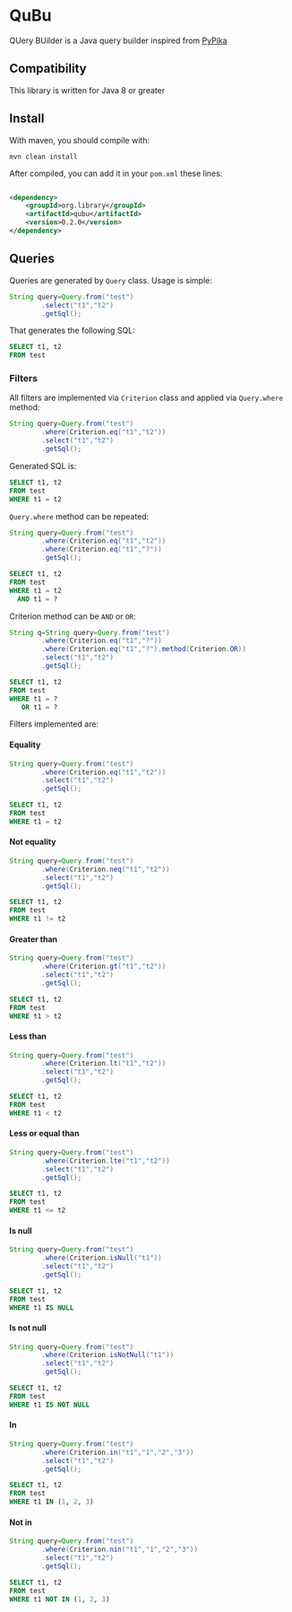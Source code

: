 # QuBu

QUery BUilder is a Java query builder inspired from [PyPika](https://github.com/kayak/pypika)

## Compatibility

This library is written for Java 8 or greater

## Install

With maven, you should compile with:

```
mvn clean install
```

After compiled, you can add it in your `pom.xml` these lines:

```xml

<dependency>
    <groupId>org.library</groupId>
    <artifactId>qubu</artifactId>
    <version>0.2.0</version>
</dependency>
```

## Queries

Queries are generated by `Query` class. Usage is simple:

```java
String query=Query.from("test")
        .select("t1","t2")
        .getSql();
```

That generates the following SQL:

```sql
SELECT t1, t2
FROM test
```

### Filters

All filters are implemented via `Criterion` class and applied via `Query.where` method:

```java
String query=Query.from("test")
        .where(Criterion.eq("t1","t2"))
        .select("t1","t2")
        .getSql();
```

Generated SQL is:

```sql
SELECT t1, t2
FROM test
WHERE t1 = t2
```

`Query.where` method can be repeated:

```java
String query=Query.from("test")
        .where(Criterion.eq("t1","t2"))
        .where(Criterion.eq("t1","?"))
        .getSql();
```

```sql
SELECT t1, t2
FROM test
WHERE t1 = t2
  AND t1 = ?
```

Criterion method can be `AND` or `OR`:

```java
String q=String query=Query.from("test")
        .where(Criterion.eq("t1","?"))
        .where(Criterion.eq("t1","?").method(Criterion.OR))
        .select("t1","t2")
        .getSql();
```

```sql
SELECT t1, t2
FROM test
WHERE t1 = ?
   OR t1 = ?
```

Filters implemented are:

#### Equality

```java
String query=Query.from("test")
        .where(Criterion.eq("t1","t2"))
        .select("t1","t2")
        .getSql();
```

```sql
SELECT t1, t2
FROM test
WHERE t1 = t2
```

#### Not equality

```java
String query=Query.from("test")
        .where(Criterion.neq("t1","t2"))
        .select("t1","t2")
        .getSql();
```

```sql
SELECT t1, t2
FROM test
WHERE t1 != t2
```

#### Greater than

```java
String query=Query.from("test")
        .where(Criterion.gt("t1","t2"))
        .select("t1","t2")
        .getSql();
```

```sql
SELECT t1, t2
FROM test
WHERE t1 > t2
```

#### Less than

```java
String query=Query.from("test")
        .where(Criterion.lt("t1","t2"))
        .select("t1","t2")
        .getSql();
```

```sql
SELECT t1, t2
FROM test
WHERE t1 < t2
```

#### Less or equal than

```java
String query=Query.from("test")
        .where(Criterion.lte("t1","t2"))
        .select("t1","t2")
        .getSql();
```

```sql
SELECT t1, t2
FROM test
WHERE t1 <= t2
```

#### Is null

```java
String query=Query.from("test")
        .where(Criterion.isNull("t1"))
        .select("t1","t2")
        .getSql();
```

```sql
SELECT t1, t2
FROM test
WHERE t1 IS NULL
```

#### Is not null

```java
String query=Query.from("test")
        .where(Criterion.isNotNull("t1"))
        .select("t1","t2")
        .getSql();
```

```sql
SELECT t1, t2
FROM test
WHERE t1 IS NOT NULL
```

#### In

```java
String query=Query.from("test")
        .where(Criterion.in("t1","1","2","3"))
        .select("t1","t2")
        .getSql();
```

```sql
SELECT t1, t2
FROM test
WHERE t1 IN (1, 2, 3)
```

#### Not in

```java
String query=Query.from("test")
        .where(Criterion.nin("t1","1","2","3"))
        .select("t1","t2")
        .getSql();
```

```sql
SELECT t1, t2
FROM test
WHERE t1 NOT IN (1, 2, 3)
```